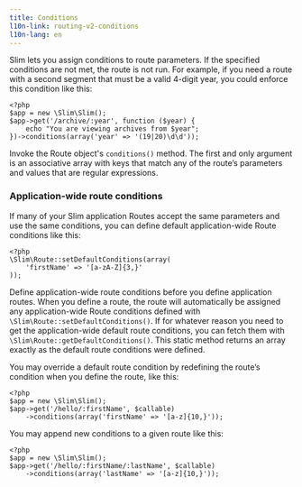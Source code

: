 ```yaml
---
title: Conditions
l10n-link: routing-v2-conditions
l10n-lang: en
---
```

Slim lets you assign conditions to route parameters. If the specified conditions are not met, the route is not run.
For example, if you need a route with a second segment that must be a valid 4-digit year, you could enforce
this condition like this:

    <?php
    $app = new \Slim\Slim();
    $app->get('/archive/:year', function ($year) {
        echo "You are viewing archives from $year";
    })->conditions(array('year' => '(19|20)\d\d'));

Invoke the Route object's `conditions()` method. The first and only argument is an associative array with keys that
match any of the route’s parameters and values that are regular expressions.

### Application-wide route conditions

If many of your Slim application Routes accept the same parameters and use the same conditions, you can define
default application-wide Route conditions like this:

    <?php
    \Slim\Route::setDefaultConditions(array(
        'firstName' => '[a-zA-Z]{3,}'
    ));

Define application-wide route conditions before you define application routes. When you define a route, the route
will automatically be assigned any application-wide Route conditions defined with `\Slim\Route::setDefaultConditions()`.
If for whatever reason you need to get the application-wide default route conditions, you can fetch them with
`\Slim\Route::getDefaultConditions()`. This static method returns an array exactly as the default route conditions
were defined.

You may override a default route condition by redefining the route’s condition when you define the route, like this:

    <?php
    $app = new \Slim\Slim();
    $app->get('/hello/:firstName', $callable)
        ->conditions(array('firstName' => '[a-z]{10,}'));

You may append new conditions to a given route like this:

    <?php
    $app = new \Slim\Slim();
    $app->get('/hello/:firstName/:lastName', $callable)
        ->conditions(array('lastName' => '[a-z]{10,}'));
